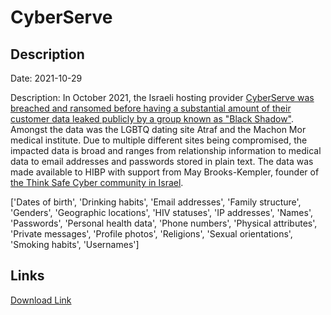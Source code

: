 # CyberServe

## Description

Date: 2021-10-29

Description:
In October 2021, the Israeli hosting provider <a href="https://www.timesofisrael.com/black-shadow-hackers-leak-medical-records-of-290000-israeli-patients/" target="_blank" rel="noopener">CyberServe was breached and ransomed before having a substantial amount of their customer data leaked publicly by a group known as &quot;Black Shadow&quot;</a>. Amongst the data was the LGBTQ dating site Atraf and the Machon Mor medical institute. Due to multiple different sites being compromised, the impacted data is broad and ranges from relationship information to medical data to email addresses and passwords stored in plain text. The data was made available to HIBP with support from May Brooks-Kempler, founder of <a href="https://www.facebook.com/groups/Think.Safe.Cyber/" target="_blank" rel="noopener">the Think Safe Cyber community in Israel</a>.


['Dates of birth', 'Drinking habits', 'Email addresses', 'Family structure', 'Genders', 'Geographic locations', 'HIV statuses', 'IP addresses', 'Names', 'Passwords', 'Personal health data', 'Phone numbers', 'Physical attributes', 'Private messages', 'Profile photos', 'Religions', 'Sexual orientations', 'Smoking habits', 'Usernames']

## Links

[Download Link](https://link-to.net/1229997/775.0372113368122/dynamic/?r=aHR0cHM6Ly93d3cubWVkaWFmaXJlLmNvbS92aWV3L3E5Yk8ybm13RVA5U3p3ZS9jeWJlcnNlcnZlLmNvLmlsL2ZpbGU=)